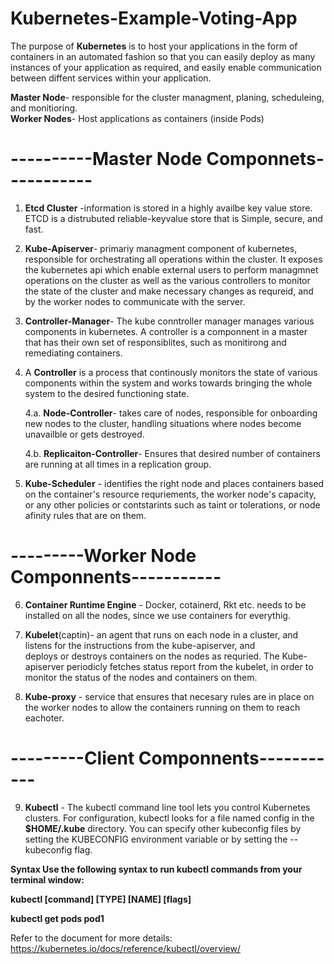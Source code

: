 # Kubernetes-Example-Voting-App

The purpose of **Kubernetes** is to host your applications in the form of containers in an automated fashion so that you can easily 
deploy as many instances of your application as required, and easily enable communication between diffent services within your 
application. 

**Master Node**- responsible for the cluster managment, planing, scheduleing, and monitioring.         
**Worker Nodes**- Host applications as containers (inside Pods)

# ----------Master Node Componnets-----------
1. **Etcd Cluster** -information is stored in a highly availbe key value store. 
               ETCD is a distrubuted reliable-keyvalue store that is Simple, secure, and fast. 

2. **Kube-Apiserver**- primariy managment component of kubernetes, responsible for orchestrating all operations within the cluster. It
                exposes the kubernetes api which enable external users to perform managmnet operations on the cluster as well as the 
                various controllers to monitor the state of the cluster and make necessary changes as requreid, and by the worker nodes 
                to communicate with the server. 

3. **Controller-Manager**- The kube conntroller manager manages various components in kubernetes. 
   A controller is a componnent in a master that has their own set of responsiblites, such as monitirong and remediating
   containers. 

4.  A **Controller** is a process that continously monitors the state of various components within the system 
    and works towards bringing the whole system to the desired functioning state.
  
      4.a. **Node-Controller**- takes care of nodes, responsible for onboarding new nodes to the cluster, handling situations where
                                nodes become unavailble or gets destroyed.
                    
      4.b. **Replicaiton-Controller**- Ensures that desired number of containers are running at all times in a replication group. 

5. **Kube-Scheduler** - identifies the right node and places containers based on the container's resource requriements, the worker 
                        node's capacity, or any other policies or contstarints such as taint or tolerations, or  node afinity rules that
                        are on them. 
                 
# ---------Worker Node Componnents-----------

6. **Container Runtime Engine** - Docker, cotainerd, Rkt etc. needs to be installed on all the nodes, since we use containers for everythig. 


7. **Kubelet**(captin)- an agent that runs on each node in a cluster, and listens for the instructions from the kube-apiserver, and        
                 deploys or destroys containers on the nodes as requried. The Kube-apiserver periodicly fetches status 
                 report from the kubelet, in order to monitor the status of the nodes and containers on them. 

8. **Kube-proxy** - service that ensures that necesary rules are in place on the worker nodes to allow the containers running on them
                   to reach eachoter. 
# ---------Client Componnents-----------
9. **Kubectl** - The kubectl command line tool lets you control Kubernetes clusters. For configuration, kubectl looks for a file named config in the **$HOME/.kube** directory. You can specify other kubeconfig files by setting the KUBECONFIG environment variable or by setting the --kubeconfig flag.

**Syntax
Use the following syntax to run kubectl commands from your terminal window:**

**kubectl [command] [TYPE] [NAME] [flags]**

**kubectl get pods pod1**

Refer to the document for more details: 
https://kubernetes.io/docs/reference/kubectl/overview/

